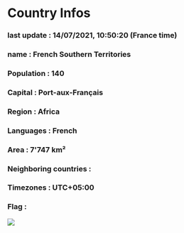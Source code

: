 # Country  Infos
### last update : 14/07/2021, 10:50:20 (France time)

### name : French Southern Territories
### Population : 140
### Capital : Port-aux-Français
### Region : Africa
### Languages : French
### Area : 7'747 km²
### Neighboring countries : 
### Timezones : UTC+05:00

### Flag :
![](https://restcountries.eu/data/atf.svg)